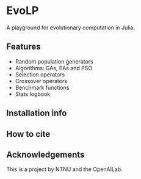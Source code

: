 # EvoLP

A playground for evolutionary computation in Julia.

## Features

- Random population generators
- Algorithms: GAs, EAs and PSO
- Selection operators
- Crossover operators
- Benchmark functions
- Stats logbook

## Installation info

## How to cite

## Acknowledgements

This is a project by NTNU and the OpenAILab.